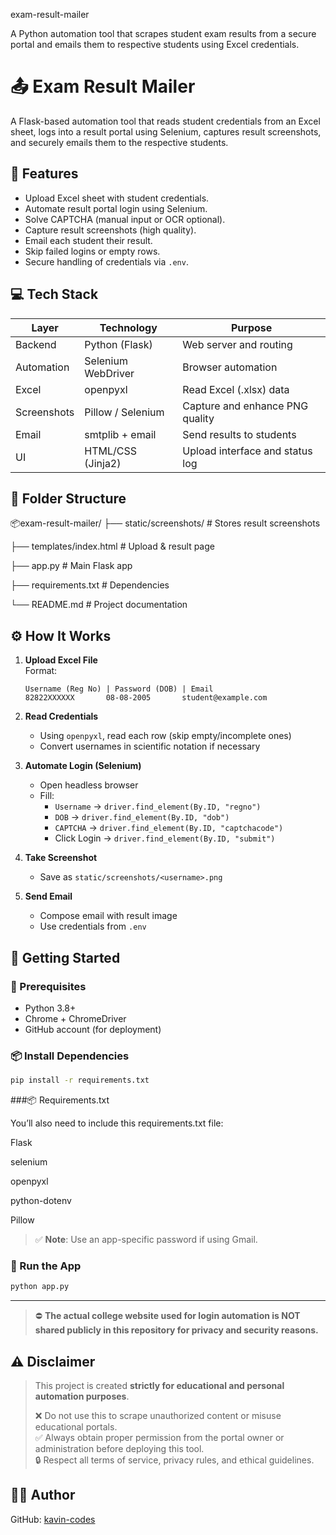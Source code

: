 exam-result-mailer

A Python automation tool that scrapes student exam results from a secure portal and emails them to respective students using Excel credentials.

  
# 📤 Exam Result Mailer

A Flask-based automation tool that reads student credentials from an Excel sheet, logs into a result portal using Selenium, captures result screenshots, and securely emails them to the respective students.



## 📌 Features

- Upload Excel sheet with student credentials.
- Automate result portal login using Selenium.
- Solve CAPTCHA (manual input or OCR optional).
- Capture result screenshots (high quality).
- Email each student their result.
- Skip failed logins or empty rows.
- Secure handling of credentials via `.env`.



## 💻 Tech Stack

| Layer       | Technology         | Purpose                          |
|-------------|---------------------|----------------------------------|
| Backend     | Python (Flask)      | Web server and routing           |
| Automation  | Selenium WebDriver  | Browser automation               |
| Excel       | openpyxl            | Read Excel (.xlsx) data          |
| Screenshots | Pillow / Selenium   | Capture and enhance PNG quality |
| Email       | smtplib + email     | Send results to students         |
| UI          | HTML/CSS (Jinja2)   | Upload interface and status log |



## 📁 Folder Structure


📦exam-result-mailer/
├── static/screenshots/     # Stores result screenshots

├── templates/index.html    # Upload & result page

├── app.py                  # Main Flask app

├── requirements.txt        # Dependencies

└── README.md               # Project documentation

## ⚙️ How It Works

1. **Upload Excel File**  
   Format:
   ```plaintext
   Username (Reg No) | Password (DOB) | Email
   82822XXXXXX       08-08-2005       student@example.com
   ```

2. **Read Credentials**  
   - Using `openpyxl`, read each row (skip empty/incomplete ones)
   - Convert usernames in scientific notation if necessary

3. **Automate Login (Selenium)**  
   - Open headless browser
   - Fill:
     - `Username` → `driver.find_element(By.ID, "regno")`
     - `DOB` → `driver.find_element(By.ID, "dob")`
     - `CAPTCHA` → `driver.find_element(By.ID, "captchacode")`
     - Click Login → `driver.find_element(By.ID, "submit")`

4. **Take Screenshot**  
   - Save as `static/screenshots/<username>.png`

5. **Send Email**  
   - Compose email with result image
   - Use credentials from `.env`



## 🧪 Getting Started

### 🔧 Prerequisites

- Python 3.8+
- Chrome + ChromeDriver
- GitHub account (for deployment)

### 📦 Install Dependencies

```bash
pip install -r requirements.txt
```

###📦 Requirements.txt

You’ll also need to include this requirements.txt file:

Flask

selenium

openpyxl

python-dotenv

Pillow


> ✅ **Note**: Use an app-specific password if using Gmail.

### 🚀 Run the App

```bash
python app.py
```

---

> ⛔ **The actual college website used for login automation is NOT shared publicly in this repository for privacy and security reasons.**


## ⚠️ Disclaimer

> This project is created **strictly for educational and personal automation purposes**.
>
> ❌ Do not use this to scrape unauthorized content or misuse educational portals.  
> ✅ Always obtain proper permission from the portal owner or administration before deploying this tool.  
> 🔒 Respect all terms of service, privacy rules, and ethical guidelines.

## 👨‍💻 Author
 
GitHub: [kavin-codes](https://github.com/kavin-codes)

